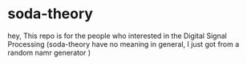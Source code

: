 # soda-theory
hey, This repo is for the people who interested in the Digital Signal Processing 
(soda-theory have no meaning in general, I just got from a random namr generator )
